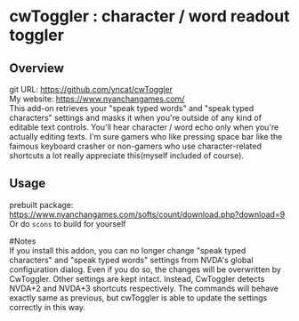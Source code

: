 # cwToggler : character / word readout toggler  
## Overview  
git URL: https://github.com/yncat/cwToggler  
My website: https://www.nyanchangames.com/  
This add-on retrieves your "speak typed words" and "speak typed characters" settings and masks it when you're outside of any kind of editable text controls. You'll hear character / word echo only when you're actually editing texts. I'm sure gamers who like pressing space bar like the faimous keyboard crasher or non-gamers who use character-related shortcuts a lot really appreciate this(myself included of course).  
  
## Usage  
prebuilt package: https://www.nyanchangames.com/softs/count/download.php?download=9  
Or do `scons` to build for yourself  

#Notes  
If you install this addon, you can no longer change "speak typed characters" and "speak typed words" settings from NVDA's global configuration dialog. Even if you do so, the changes will be overwritten by CwToggler. Other settings are kept intact.
Instead, CwToggler detects NVDA+2 and NVDA+3 shortcuts respectively. The commands will behave exactly same as previous, but cwToggler is able to update the settings correctly in this way.  



